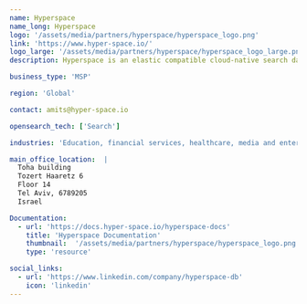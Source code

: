 ```yaml
---
name: Hyperspace
name_long: Hyperspace
logo: '/assets/media/partners/hyperspace/hyperspace_logo.png'
link: 'https://www.hyper-space.io/'
logo_large: '/assets/media/partners/hyperspace/hyperspace_logo_large.png'
description: Hyperspace is an elastic compatible cloud-native search database that leverages custom computing power so you can run any type of search at any time and scale with uncompromised performance, consistency, and confidence.

business_type: 'MSP'

region: 'Global'

contact: amits@hyper-space.io

opensearch_tech: ['Search']

industries: 'Education, financial services, healthcare, media and entertainment, non-profit, retail, software and technology'

main_office_location:  |
  Toha building
  Tozert Haaretz 6
  Floor 14
  Tel Aviv, 6789205
  Israel

Documentation:
  - url: 'https://docs.hyper-space.io/hyperspace-docs'
    title: 'Hyperspace Documentation'
    thumbnail:  '/assets/media/partners/hyperspace/hyperspace_logo.png'
    type: 'resource'

social_links:
  - url: 'https://www.linkedin.com/company/hyperspace-db'
    icon: 'linkedin'
---
```

